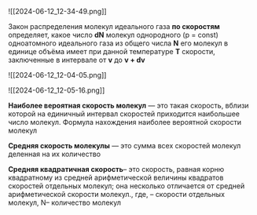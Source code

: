  ![[2024-06-12_12-34-49.png]]

Закон распределения молекул идеального газа **по скоростям** определяет, какое число **dN** молекул однородного (p = const) одноатомного идеального газа из общего числа **N** его молекул в единице объёма имеет при данной температуре **Т** скорости, заключенные в интервале от **v** до **v + dv**


![[2024-06-12_12-04-05.png]]

![[2024-06-12_12-05-16.png]]

**Наиболее вероятная скорость молекул** — это такая скорость, вблизи которой на единичный интервал скоростей приходится наибольшее число молекул. Формула нахождения наиболее вероятной скорости молекул

**Средняя скорость молекулы** — это сумма всех скоростей молекул деленная на их количество

**Средняя квадратичная скорость**– это скорость, равная корню квадратному из средней арифметической величины квадратов скоростей отдельных молекул; она несколько отличается от средней арифметической скорости молекул., где, – скорости отдельных молекул, N– количество молекул